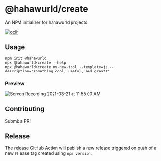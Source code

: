 # @hahawurld/create

An NPM initializer for hahawurld projects

[![oclif](https://img.shields.io/badge/cli-oclif-brightgreen.svg)](https://oclif.io)

## Usage

```sh-session
npm init @hahawurld
npx @hahawurld/create --help
npx @hahawurld/create my-new-tool --template=js --description="something cool, useful, and great!"
```

### Preview

![Screen Recording 2021-03-21 at 11 55 00 AM](https://user-images.githubusercontent.com/24578211/111915870-4da5fe00-8a46-11eb-9697-efa95a68473b.gif)

## Contributing

Submit a PR!

## Release

The release GitHub Action will publish a new release triggered on push of a new release tag created using `npm version`.
